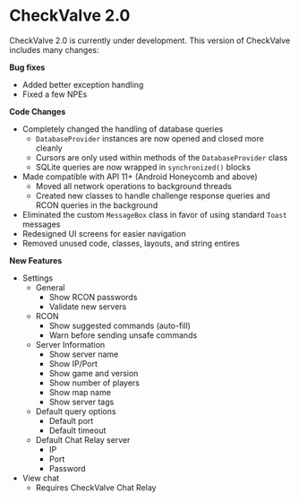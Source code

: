 CheckValve 2.0
==============

CheckValve 2.0 is currently under development.  This version of CheckValve includes many changes:

**Bug fixes**
- Added better exception handling
- Fixed a few NPEs

**Code Changes**
- Completely changed the handling of database queries
  - `DatabaseProvider` instances are now opened and closed more cleanly
  - Cursors are only used within methods of the `DatabaseProvider` class
  - SQLite queries are now wrapped in `synchronized()` blocks
- Made compatible with API 11+ (Android Honeycomb and above)
  - Moved all network operations to background threads
  - Created new classes to handle challenge response queries and RCON queries in the background
- Eliminated the custom `MessageBox` class in favor of using standard `Toast` messages
- Redesigned UI screens for easier navigation
- Removed unused code, classes, layouts, and string entires

**New Features**
- Settings
  - General
    - Show RCON passwords
    - Validate new servers
  - RCON
    - Show suggested commands (auto-fill)
    - Warn before sending unsafe commands
  - Server Information
    - Show server name
    - Show IP/Port
    - Show game and version
    - Show number of players
    - Show map name
    - Show server tags
  - Default query options
    - Default port
    - Default timeout
  - Default Chat Relay server
    - IP
    - Port
    - Password
- View chat
  - Requires CheckValve Chat Relay

